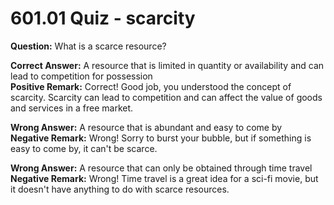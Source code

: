 # 601.01 Quiz - scarcity

**Question:** What is a scarce resource?

**Correct Answer:** A resource that is limited in quantity or availability and can lead to competition for possession\
**Positive Remark:** Correct! Good job, you understood the concept of scarcity. Scarcity can lead to competition and can affect the value of goods and services in a free market.

**Wrong Answer:** A resource that is abundant and easy to come by\
**Negative Remark:** Wrong! Sorry to burst your bubble, but if something is easy to come by, it can't be scarce.

**Wrong Answer:** A resource that can only be obtained through time travel\
**Negative Remark:** Wrong! Time travel is a great idea for a sci-fi movie, but it doesn't have anything to do with scarce resources.
